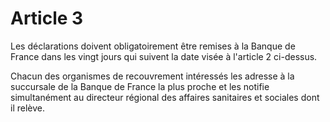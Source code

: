 # Article 3

Les déclarations doivent obligatoirement être remises à la Banque de France dans les vingt jours qui suivent la date visée à l'article 2 ci-dessus.

Chacun des organismes de recouvrement intéressés les adresse à la succursale de la Banque de France la plus proche et les notifie simultanément au directeur régional des affaires sanitaires et sociales dont il relève.
